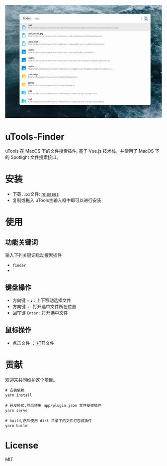 <div align=center>
<img src="https://raw.githubusercontent.com/jae-jae/uTools-Finder/master/app/screenshot.png"/>
</div>

# uTools-Finder
uTools 在 MacOS 下的文件搜索插件, 基于 Vue.js 技术栈，并使用了 MacOS 下的 Spotlight 文件搜索接口。

# 安装

- 下载`.upx`文件: [releases](https://github.com/jae-jae/uTools-Finder/releases)
- 复制或拖入 uTools主输入框中即可以进行安装

# 使用

## 功能关键词
输入下列关键词启动搜索插件
- `finder`
- \`

## 键盘操作

- 方向键 `↑` `↓` : 上下移动选择文件
- 方向键 `→` : 打开选中文件所在位置
- 回车键 `Enter` : 打开选中文件

## 鼠标操作

- 点击文件 ： 打开文件

# 贡献
欢迎来共同维护这个项目。
```shell
# 安装依赖
yarn install

# 开发模式,然后使用 app/plugin.json 文件安装插件
yarn serve

# build,然后使用 dist 目录下的文件打包成插件
yarn build
```

# License

MIT
